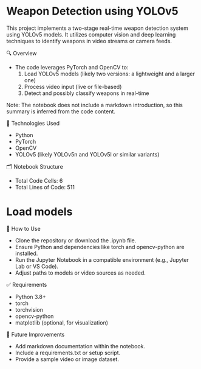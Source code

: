 # Weapon Detection using YOLOv5
This project implements a two-stage real-time weapon detection system using YOLOv5 models. It utilizes computer vision and deep learning techniques to identify weapons in video streams or camera feeds.

🔍 Overview
- The code leverages PyTorch and OpenCV to:
  1. Load YOLOv5 models (likely two versions: a lightweight and a larger one)
  2. Process video input (live or file-based)
  3. Detect and possibly classify weapons in real-time

Note: The notebook does not include a markdown introduction, so this summary is inferred from the code content.

🧠 Technologies Used
- Python
- PyTorch
- OpenCV
- YOLOv5 (likely YOLOv5n and YOLOv5l or similar variants)

🗂 Notebook Structure
- Total Code Cells: 6
- Total Lines of Code: 511

# Load models
📁 How to Use
- Clone the repository or download the .ipynb file.
- Ensure Python and dependencies like torch and opencv-python are installed.
- Run the Jupyter Notebook in a compatible environment (e.g., Jupyter Lab or VS Code).
- Adjust paths to models or video sources as needed.

✅ Requirements
- Python 3.8+
- torch
- torchvision
- opencv-python
- matplotlib (optional, for visualization)

🚀 Future Improvements
- Add markdown documentation within the notebook.
- Include a requirements.txt or setup script.
- Provide a sample video or image dataset.


